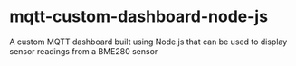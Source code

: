 # mqtt-custom-dashboard-node-js
A custom MQTT dashboard built using Node.js that can be used to display sensor readings from a BME280 sensor
